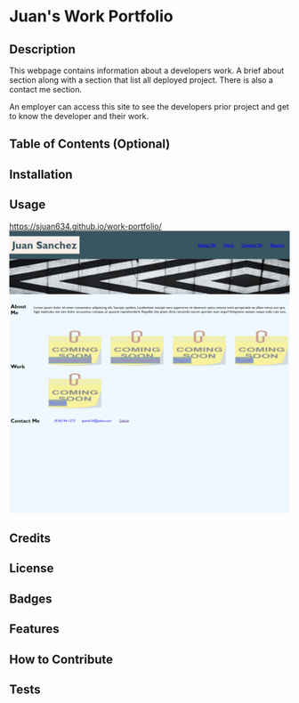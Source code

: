 # Juan's Work Portfolio

## Description

This webpage contains information about a developers work. A brief about section along with a section that list all deployed project. There is also a contact me section.

An employer can access this site to see the developers prior project and get to know the developer and their work.

## Table of Contents (Optional)

## Installation

## Usage

https://sjuan634.github.io/work-portfolio/
![Juan's Work Portfolio](assets/images/screencapture-sjuan634-github-io-work-portfolio-2022-10-24-16_13_26.png)

## Credits

## License

## Badges

## Features

## How to Contribute

## Tests